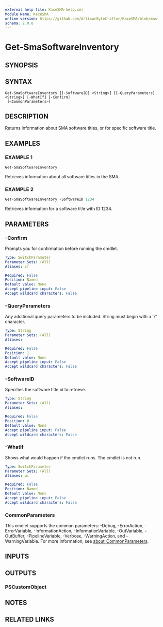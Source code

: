 ```yaml
---
external help file: KaceSMA-help.xml
Module Name: KaceSMA
online version: https://github.com/ArtisanByteCrafter/KaceSMA/blob/master/docs/Get-SmaSoftwareInventory.md
schema: 2.0.0
---
```


# Get-SmaSoftwareInventory

## SYNOPSIS

## SYNTAX

```
Get-SmaSoftwareInventory [[-SoftwareID] <String>] [[-QueryParameters] <String>] [-WhatIf] [-Confirm]
 [<CommonParameters>]
```

## DESCRIPTION
Returns information about SMA software titles, or for  specific software title.

## EXAMPLES

### EXAMPLE 1
```powershell
Get-SmaSoftwareInventory
```

Retrieves information about all software titles in the SMA.

### EXAMPLE 2
```powershell
Get-SmaSoftwareInventory -SoftwareID 1234
```

Retrieves information for a software title with ID 1234.

## PARAMETERS

### -Confirm
Prompts you for confirmation before running the cmdlet.

```yaml
Type: SwitchParameter
Parameter Sets: (All)
Aliases: cf

Required: False
Position: Named
Default value: None
Accept pipeline input: False
Accept wildcard characters: False
```

### -QueryParameters
Any additional query parameters to be included.
String must begin with a '?' character.

```yaml
Type: String
Parameter Sets: (All)
Aliases:

Required: False
Position: 1
Default value: None
Accept pipeline input: False
Accept wildcard characters: False
```

### -SoftwareID
Specifies the software title id to retrieve.

```yaml
Type: String
Parameter Sets: (All)
Aliases:

Required: False
Position: 0
Default value: None
Accept pipeline input: False
Accept wildcard characters: False
```

### -WhatIf
Shows what would happen if the cmdlet runs.
The cmdlet is not run.

```yaml
Type: SwitchParameter
Parameter Sets: (All)
Aliases: wi

Required: False
Position: Named
Default value: None
Accept pipeline input: False
Accept wildcard characters: False
```

### CommonParameters
This cmdlet supports the common parameters: -Debug, -ErrorAction, -ErrorVariable, -InformationAction, -InformationVariable, -OutVariable, -OutBuffer, -PipelineVariable, -Verbose, -WarningAction, and -WarningVariable. For more information, see [about_CommonParameters](http://go.microsoft.com/fwlink/?LinkID=113216).

## INPUTS

## OUTPUTS

### PSCustomObject
## NOTES

## RELATED LINKS
